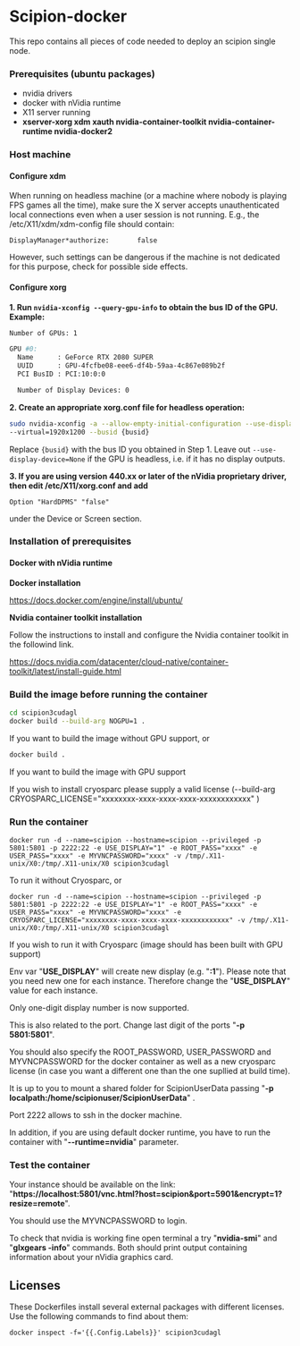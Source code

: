 # Scipion-docker

This repo contains all pieces of code needed to deploy an scipion single node.

### Prerequisites (ubuntu packages)
* nvidia drivers
* docker with nVidia runtime
* X11 server running
* **xserver-xorg xdm xauth nvidia-container-toolkit nvidia-container-runtime nvidia-docker2**

### Host machine
#### Configure xdm
When running on headless machine (or a machine where nobody is playing FPS games all the time), 
make sure the X server accepts unauthenticated local connections even when a user session is not running. 
E.g., the /etc/X11/xdm/xdm-config file should contain:

    DisplayManager*authorize:       false

However, such settings can be dangerous if the machine is not dedicated for this purpose, check for possible side effects.

#### Configure xorg
<!-- https://virtualgl.org/Documentation/HeadlessNV -->

**1. Run `nvidia-xconfig --query-gpu-info` to obtain the bus ID of the GPU. Example:**

```bash
Number of GPUs: 1

GPU #0:
  Name      : GeForce RTX 2080 SUPER
  UUID      : GPU-4fcfbe08-eee6-df4b-59aa-4c867e089b2f
  PCI BusID : PCI:10:0:0

  Number of Display Devices: 0
```

**2. Create an appropriate xorg.conf file for headless operation:**

```bash
sudo nvidia-xconfig -a --allow-empty-initial-configuration --use-display-device=None \
--virtual=1920x1200 --busid {busid}
```
Replace `{busid}` with the bus ID you obtained in Step 1. Leave out `--use-display-device=None` if the GPU is headless, i.e. if it has no display outputs.

**3. If you are using version 440.xx or later of the nVidia proprietary driver, then edit /etc/X11/xorg.conf and add**

```
Option "HardDPMS" "false"
```
under the Device or Screen section.

### Installation of prerequisites

#### Docker with nVidia runtime

**Docker installation**

https://docs.docker.com/engine/install/ubuntu/

**Nvidia container toolkit installation**

Follow the instructions to install and configure the Nvidia container toolkit in the followind link.

https://docs.nvidia.com/datacenter/cloud-native/container-toolkit/latest/install-guide.html

### Build the image before running the container
```bash
cd scipion3cudagl
docker build --build-arg NOGPU=1 .
```
If you want to build the image without GPU support, or
```bash
docker build .
```
If you want to build the image with GPU support

If you wish to install cryosparc please supply a valid license (--build-arg CRYOSPARC_LICENSE="xxxxxxxx-xxxx-xxxx-xxxx-xxxxxxxxxxxx" )

### Run the container

```
docker run -d --name=scipion --hostname=scipion --privileged -p 5801:5801 -p 2222:22 -e USE_DISPLAY="1" -e ROOT_PASS="xxxx" -e USER_PASS="xxxx" -e MYVNCPASSWORD="xxxx" -v /tmp/.X11-unix/X0:/tmp/.X11-unix/X0 scipion3cudagl
```

To run it without Cryosparc, or

```
docker run -d --name=scipion --hostname=scipion --privileged -p 5801:5801 -p 2222:22 -e USE_DISPLAY="1" -e ROOT_PASS="xxxx" -e USER_PASS="xxxx" -e MYVNCPASSWORD="xxxx" -e CRYOSPARC_LICENSE="xxxxxxxx-xxxx-xxxx-xxxx-xxxxxxxxxxxx" -v /tmp/.X11-unix/X0:/tmp/.X11-unix/X0 scipion3cudagl
```

If you wish to run it with Cryosparc (image should has been built with GPU support)

Env var "**USE_DISPLAY**" will create new display (e.g. "**:1**").
Please note that you need new one for each instance. Therefore change the "**USE_DISPLAY**" value for each instance.

Only one-digit display number is now supported.

This is also related to the port. Change last digit of the ports "**-p 5801:5801**".

You should also specify the ROOT_PASSWORD, USER_PASSWORD and MYVNCPASSWORD for the docker container as well as a new cryosparc license (in case you want a different one than the one supllied at build time).

It is up to you to mount a shared folder for ScipionUserData passing "**-p localpath:/home/scipionuser/ScipionUserData**" .

Port 2222 allows to ssh in the docker machine.

In addition, if you are using default docker runtime, you have to run the container with "**--runtime=nvidia**" parameter.

### Test the container

Your instance should be available on the link: "**https://localhost:5801/vnc.html?host=scipion&port=5901&encrypt=1?resize=remote**".

You should use the MYVNCPASSWORD to login.

To check that nvidia is working fine open terminal a try "**nvidia-smi**" and "**glxgears -info**" commands.
Both should print output containing information about your nVidia graphics card.

## Licenses

These Dockerfiles install several external packages with different licenses. Use the following commands to find about them:

```
docker inspect -f='{{.Config.Labels}}' scipion3cudagl
```

